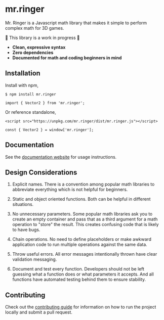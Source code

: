# mr.ringer

Mr. Ringer is a Javascript math library that makes it simple to perform complex math for 3D games.

🚧 This library is a work in progress 🚧

- **Clean, expressive syntax**
- **Zero dependencies**
- **Documented for math and coding beginners in mind**

## Installation

Install with npm,

```
$ npm install mr.ringer

import { Vector2 } from 'mr.ringer';
```

Or reference standalone,

```
<script src="https://unpkg.com/mr.ringer/dist/mr.ringer.js"></script>

const { Vector2 } = window['mr.ringer'];
```

## Documentation

See the [documentation website](https://itsjoekent.github.io/mr.ringer/) for usage instructions.

## Design Considerations

1. Explicit names. There is a convention among popular math libraries to abbreviate everything which is not helpful for beginners.

2. Static and object oriented functions. Both can be helpful in different situations.

3. No unnecessary parameters. Some popular math libraries ask you to create an empty container and pass that as a third argument for a math operation to "store" the result. This creates confusing code that is likely to have bugs.

4. Chain operations. No need to define placeholders or make awkward application code to run multiple operations against the same data.

5. Throw useful errors. All error messages intentionally thrown have clear validation messaging.

6. Document and test every function. Developers should not be left guessing what a function does or what parameters it accepts. And all functions have automated testing behind them to ensure stability.

## Contributing

Check out the [contributing guide](./CONTRIBUTING.md) for information on how to run the project locally and submit a pull request.
